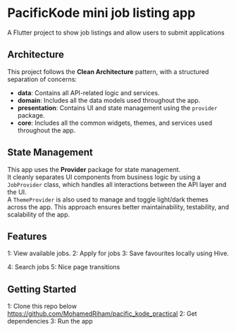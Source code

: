 # PacificKode mini job listing app
A Flutter project to show job listings and allow users to submit applications

## Architecture
This project follows the **Clean Architecture** pattern, with a structured separation of concerns:
- **data**: Contains all API-related logic and services.
- **domain**: Includes all the data models used throughout the app.
- **presentation**: Contains UI and state management using the `provider` package.
- **core**: Includes all the common widgets, themes, and services used throughout the app.

## State Management
This app uses the **Provider** package for state management.  
It cleanly separates UI components from business logic by using a `JobProvider` class, which handles all interactions between the API layer and the UI.  
A `ThemeProvider` is also used to manage and toggle light/dark themes across the app.
This approach ensures better maintainability, testability, and scalability of the app.

## Features
1: View available jobs.
2: Apply for jobs
3: Save favourites locally using Hive.

4: Search jobs
5: Nice page transitions

## Getting Started
1: Clone this repo below
https://github.com/MohamedRiham/pacific_kode_practical
2: Get dependencies
3: Run the app

